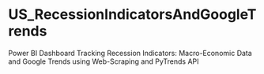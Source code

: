 # US_RecessionIndicatorsAndGoogleTrends
Power BI Dashboard Tracking Recession Indicators: Macro-Economic Data and Google Trends using Web-Scraping and PyTrends API
